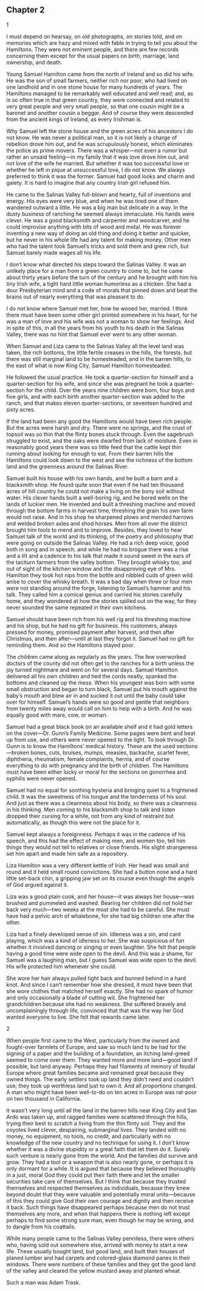 ## Chapter 2

1

I must depend on hearsay, on old photographs, on stories told, and on memories which are hazy and mixed with fable in trying to tell you about the Hamiltons. They were not eminent people, and there are few records concerning them except for the usual papers on birth, marriage, land ownership, and death.

Young Samuel Hamilton came from the north of Ireland and so did his wife. He was the son of small farmers, neither rich nor poor, who had lived on one landhold and in one stone house for many hundreds of years. The Hamiltons managed to be remarkably well educated and well read; and, as is so often true in that green country, they were connected and related to very great people and very small people, so that one cousin might be a baronet and another cousin a beggar. And of course they were descended from the ancient kings of Ireland, as every Irishman is.

Why Samuel left the stone house and the green acres of his ancestors I do not know. He was never a political man, so it is not likely a charge of rebellion drove him out, and he was scrupulously honest, which eliminates the police as prime movers. There was a whisper—not even a rumor but rather an unsaid feeling—in my family that it was love drove him out, and not love of the wife he married. But whether it was too successful love or whether he left in pique at unsuccessful love, I do not know. We always preferred to think it was the former. Samuel had good looks and charm and gaiety. It is hard to imagine that any country Irish girl refused him.

He came to the Salinas Valley full-blown and hearty, full of inventions and energy. His eyes were very blue, and when he was tired one of them wandered outward a little. He was a big man but delicate in a way. In the dusty business of ranching he seemed always immaculate. His hands were clever. He was a good blacksmith and carpenter and woodcarver, and he could improvise anything with bits of wood and metal. He was forever inventing a new way of doing an old thing and doing it better and quicker, but he never in his whole life had any talent for making money. Other men who had the talent took Samuel’s tricks and sold them and grew rich, but Samuel barely made wages all his life.

I don’t know what directed his steps toward the Salinas Valley. It was an unlikely place for a man from a green country to come to, but he came about thirty years before the turn of the century and he brought with him his tiny Irish wife, a tight hard little woman humorless as a chicken. She had a dour Presbyterian mind and a code of morals that pinned down and beat the brains out of nearly everything that was pleasant to do.

I do not know where Samuel met her, how he wooed her, married. I think there must have been some other girl printed somewhere in his heart, for he was a man of love and his wife was not a woman to show her feelings. And in spite of this, in all the years from his youth to his death in the Salinas Valley, there was no hint that Samuel ever went to any other woman.

When Samuel and Liza came to the Salinas Valley all the level land was taken, the rich bottoms, the little fertile creases in the hills, the forests, but there was still marginal land to be homesteaded, and in the barren hills, to the east of what is now King City, Samuel Hamilton homesteaded.

He followed the usual practice. He took a quarter-section for himself and a quarter-section for his wife, and since she was pregnant he took a quarter-section for the child. Over the years nine children were born, four boys and five girls, and with each birth another quarter-section was added to the ranch, and that makes eleven quarter-sections, or seventeen hundred and sixty acres.

If the land had been any good the Hamiltons would have been rich people. But the acres were harsh and dry. There were no springs, and the crust of topsoil was so thin that the flinty bones stuck through. Even the sagebrush struggled to exist, and the oaks were dwarfed from lack of moisture. Even in reasonably good years there was so little feed that the cattle kept thin running about looking for enough to eat. From their barren hills the Hamiltons could look down to the west and see the richness of the bottom land and the greenness around the Salinas River.

Samuel built his house with his own hands, and he built a barn and a blacksmith shop. He found quite soon that even if he had ten thousand acres of hill country he could not make a living on the bony soil without water. His clever hands built a well-boring rig, and he bored wells on the lands of luckier men. He invented and built a threshing machine and moved through the bottom farms in harvest time, threshing the grain his own farm would not raise. And in his shop he sharpened plows and mended harrows and welded broken axles and shod horses. Men from all over the district brought him tools to mend and to improve. Besides, they loved to hear Samuel talk of the world and its thinking, of the poetry and philosophy that were going on outside the Salinas Valley. He had a rich deep voice, good both in song and in speech, and while he had no brogue there was a rise and a lilt and a cadence to his talk that made it sound sweet in the ears of the taciturn farmers from the valley bottom. They brought whisky too, and out of sight of the kitchen window and the disapproving eye of Mrs. Hamilton they took hot nips from the bottle and nibbled cuds of green wild anise to cover the whisky breath. It was a bad day when three or four men were not standing around the forge, listening to Samuel’s hammer and his talk. They called him a comical genius and carried his stories carefully home, and they wondered at how the stories spilled out on the way, for they never sounded the same repeated in their own kitchens.

Samuel should have been rich from his well rig and his threshing machine and his shop, but he had no gift for business. His customers, always pressed for money, promised payment after harvest, and then after Christmas, and then after—until at last they forgot it. Samuel had no gift for reminding them. And so the Hamiltons stayed poor.

The children came along as regularly as the years. The few overworked doctors of the county did not often get to the ranches for a birth unless the joy turned nightmare and went on for several days. Samuel Hamilton delivered all his own children and tied the cords neatly, spanked the bottoms and cleaned up the mess. When his youngest was born with some small obstruction and began to turn black, Samuel put his mouth against the baby’s mouth and blew air in and sucked it out until the baby could take over for himself. Samuel’s hands were so good and gentle that neighbors from twenty miles away would call on him to help with a birth. And he was equally good with mare, cow, or woman.

Samuel had a great black book on an available shelf and it had gold letters on the cover—Dr. Gunn’s Family Medicine. Some pages were bent and beat up from use, and others were never opened to the light. To look through Dr. Gunn is to know the Hamiltons’ medical history. These are the used sections—broken bones, cuts, bruises, mumps, measles, backache, scarlet fever, diphtheria, rheumatism, female complaints, hernia, and of course everything to do with pregnancy and the birth of children. The Hamiltons must have been either lucky or moral for the sections on gonorrhea and syphilis were never opened.

Samuel had no equal for soothing hysteria and bringing quiet to a frightened child. It was the sweetness of his tongue and the tenderness of his soul. And just as there was a cleanness about his body, so there was a cleanness in his thinking. Men coming to his blacksmith shop to talk and listen dropped their cursing for a while, not from any kind of restraint but automatically, as though this were not the place for it.

Samuel kept always a foreignness. Perhaps it was in the cadence of his speech, and this had the effect of making men, and women too, tell him things they would not tell to relatives or close friends. His slight strangeness set him apart and made him safe as a repository.

Liza Hamilton was a very different kettle of Irish. Her head was small and round and it held small round convictions. She had a button nose and a hard little set-back chin, a gripping jaw set on its course even though the angels of God argued against it.

Liza was a good plain cook, and her house—it was always her house—was brushed and pummeled and washed. Bearing her children did not hold her back very much—two weeks at the most she had to be careful. She must have had a pelvic arch of whalebone, for she had big children one after the other.

Liza had a finely developed sense of sin. Idleness was a sin, and card playing, which was a kind of idleness to her. She was suspicious of fun whether it involved dancing or singing or even laughter. She felt that people having a good time were wide open to the devil. And this was a shame, for Samuel was a laughing man, but I guess Samuel was wide open to the devil. His wife protected him whenever she could.

She wore her hair always pulled tight back and bunned behind in a hard knot. And since I can’t remember how she dressed, it must have been that she wore clothes that matched herself exactly. She had no spark of humor and only occasionally a blade of cutting wit. She frightened her grandchildren because she had no weakness. She suffered bravely and uncomplainingly through life, convinced that that was the way her God wanted everyone to live. She felt that rewards came later.

2

When people first came to the West, particularly from the owned and fought-over farmlets of Europe, and saw so much land to be had for the signing of a paper and the building of a foundation, an itching land-greed seemed to come over them. They wanted more and more land—good land if possible, but land anyway. Perhaps they had filaments of memory of feudal Europe where great families became and remained great because they owned things. The early settlers took up land they didn’t need and couldn’t use; they took up worthless land just to own it. And all proportions changed. A man who might have been well-to-do on ten acres in Europe was rat-poor on two thousand in California.

It wasn’t very long until all the land in the barren hills near King City and San Ardo was taken up, and ragged families were scattered through the hills, trying their best to scratch a living from the thin flinty soil. They and the coyotes lived clever, despairing, submarginal lives. They landed with no money, no equipment, no tools, no credit, and particularly with no knowledge of the new country and no technique for using it. I don’t know whether it was a divine stupidity or a great faith that let them do it. Surely such venture is nearly gone from the world. And the families did survive and grow. They had a tool or a weapon that is also nearly gone, or perhaps it is only dormant for a while. It is argued that because they believed thoroughly in a just, moral God they could put their faith there and let the smaller securities take care of themselves. But I think that because they trusted themselves and respected themselves as individuals, because they knew beyond doubt that they were valuable and potentially moral units—because of this they could give God their own courage and dignity and then receive it back. Such things have disappeared perhaps because men do not trust themselves any more, and when that happens there is nothing left except perhaps to find some strong sure man, even though he may be wrong, and to dangle from his coattails.

While many people came to the Salinas Valley penniless, there were others who, having sold out somewhere else, arrived with money to start a new life. These usually bought land, but good land, and built their houses of planed lumber and had carpets and colored-glass diamond panes in their windows. There were numbers of these families and they got the good land of the valley and cleared the yellow mustard away and planted wheat.

Such a man was Adam Trask.





